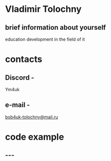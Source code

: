 # Vladimir Tolochny

## brief information about yourself

education development in the field of it

#

# contacts

## Discord -

Ym4uk

## e-mail -

<bob4uk-tolochny@mail.ru>

# code example

## ---
